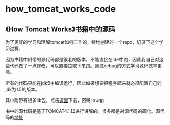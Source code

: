 # how_tomcat_works_code
《How Tomcat Works》书籍中的源码
 ---
 为了更好的学习和理解tomcat如何工作的，特地创建的一个repo，记录下这个学习过程。
 
 因为书籍中附带的源代码都是很老的版本，不能直接在ide中跑，因此我自己对这些代码做了一点修改，可以直接拉取下来跑。通过debug的方式学习源码效率更高。
 
 所有的代码只能在jdk5中编译运行，因此如果想要把程序起来就必须配置自己的jdk为1.5的版本。
 
 其中附带有很多lib包，点击[这里](https://pan.baidu.com/s/1o7RkK7S)下载，密码: xvqg
 
 书中的源代码是基于TOMCAT4.1.12进行讲解的，很多都是对源代码的简化。源代码的[地址](http://svn.apache.org/repos/asf/tomcat/archive/tc4.1.x/tags/TOMCAT_4_1_2)
 
